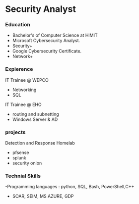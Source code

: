# Security Analyst

### Education
- Bachelor's of Computer Science at HIMIT
- Microsoft Cybersecurity Analyst.
- Security+
- Google Cybersecurity Certificate.
- Network+

### Expierence 
IT Trainee @ WEPCO
- Networking
- SQL


IT Trainee @ EHO
- routing and subnetting
- Windows Server & AD

### projects 
Detection and Response Homelab
- pfsense
- splunk
- security onion

### Technial Skills
-Programming languages : python, SQL, Bash, PowerShell,C++
- SOAR, SEIM, MS AZURE, GDP

